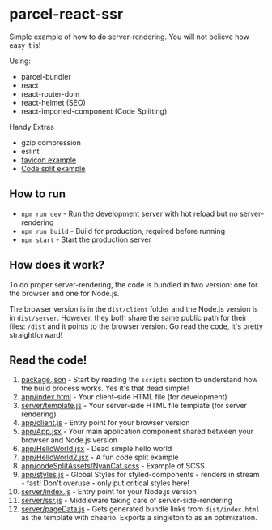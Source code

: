 # parcel-react-ssr

Simple example of how to do server-rendering. You will not believe how easy it is!

Using:

* parcel-bundler
* react
* react-router-dom
* react-helmet (SEO)
* react-imported-component (Code Splitting)

Handy Extras

* gzip compression
* eslint
* [favicon example](server/index.js#16)
* [Code split example](app/App.jsx#12)

## How to run

* `npm run dev` - Run the development server with hot reload but no server-rendering
* `npm run build` - Build for production, required before running
* `npm start` - Start the production server

## How does it work?

To do proper server-rendering, the code is bundled in two version: one for the browser and one for Node.js.

The browser version is in the `dist/client` folder and the Node.js version is in `dist/server`. However, they both share the same public path for their files: `/dist` and it points to the browser version. Go read the code, it's pretty straightforward!

## Read the code!

1. [package.json](package.json) - Start by reading the `scripts` section to understand how the build process works. Yes it's that dead simple!
1. [app/index.html](app/index.html) - Your client-side HTML file (for development)
1. [server/template.js](server/template.js) - Your server-side HTML file template (for server rendering)
1. [app/client.js](app/client.js) - Entry point for your browser version
1. [app/App.jsx](app/App.jsx) - Your main application component shared between your browser and Node.js version
1. [app/HelloWorld.jsx](app/HelloWorld.jsx) - Dead simple hello world
1. [app/HelloWorld2.jsx](app/HelloWorld2.jsx) - A fun code split example
1. [app/codeSplitAssets/NyanCat.scss](app/codeSplitAssets/NyanCat.scss) - Example of SCSS
1. [app/styles.js](app/styles.js) - Global Styles for styled-components - renders in stream - fast! Don't overuse - only put critical styles here!
1. [server/index.js](server/index.js) - Entry point for your Node.js version
1. [server/ssr.js](server/ssr.js) - Middleware taking care of server-side-rendering
1. [server/pageData.js](server/pageData.js) - Gets generated bundle links from `dist/index.html` as the template with cheerio. Exports a singleton to as an optimization.

